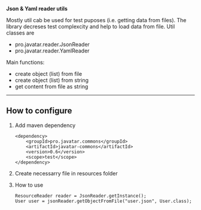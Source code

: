**Json & Yaml reader utils** 

Mostly util cab be used for test puposes (i.e. getting data from files).
The library decreses test complexcity and help to load data from file.
Util classes are 
- pro.javatar.reader.JsonReader
- pro.javatar.reader.YamlReader

Main functions:
- create object (list) from file
- create object (list) from string
- get content from file as string

---

## How to configure

1. Add maven dependency
    ```
    <dependency>
        <groupId>pro.javatar.commons</groupId>
        <artifactId>javatar-commons</artifactId>
        <version>0.6</version>
        <scope>test</scope>
    </dependency>
    ```
2. Create necessarry file in resources folder 

3. How to use
	```
	ResourceReader reader = JsonReader.getInstance();
	User user = jsonReader.getObjectFromFile("user.json", User.class);
	```
